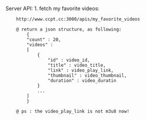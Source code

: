 Server API:
	1.  fetch my favorite videos:

		http://www.ccpt.cc:3000/apis/my_favorite_videos

		@ return a json structure, as following:
			{
			"count" : 20,
			"videos" :
			[
				{
					"id" : video_id,
					"title" : video_title,
					"link" : video_play_link,
					"thumbnail" : video_thumbnail,
					"duration" : video_duratin
				}
				...
			]
			}

		@ ps : the video_play_link is not m3u8 now! 
